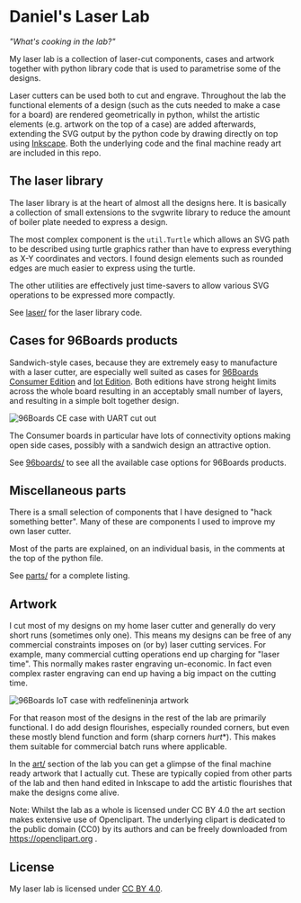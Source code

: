 Daniel's Laser Lab
==================

*"What's cooking in the lab?"*

My laser lab is a collection of laser-cut components, cases and artwork
together with python library code that is used to parametrise some of the
designs.

Laser cutters can be used both to cut and engrave. Throughout the lab
the functional elements of a design (such as the cuts needed to make a
case for a board) are rendered geometrically in python, whilst the artistic
elements (e.g. artwork on the top of a case) are added afterwards,
extending the SVG output by the python code by drawing directly on top
using [Inkscape](https://inkscape.org). Both the underlying code and the
final machine ready art are included in this repo.

The laser library
-----------------

The laser library is at the heart of almost all the designs here. It is
basically a collection of small extensions to the svgwrite library to
reduce the amount of boiler plate needed to express a design.

The most complex component is the `util.Turtle` which allows an SVG
path to be described using turtle graphics rather than have to express
everything as X-Y coordinates and vectors. I found design elements such
as rounded edges are much easier to express using the turtle.

The other utilities are effectively just time-savers to allow various
SVG operations to be expressed more compactly.

See [laser/](laser/) for the laser library code.

Cases for 96Boards products
---------------------------

Sandwich-style cases, because they are extremely easy to manufacture 
with a laser cutter, are especially well suited as cases for [96Boards 
Consumer Edition][1] and [Iot Edition][2]. Both editions have strong 
height limits across the whole board resulting in an acceptably small 
number of layers, and resulting in a simple bolt together design.

![96Boards CE case with UART cut out](https://cdn.rawgit.com/daniel-thompson/laser-lab/364ca4d9/art/96boards_ce_top.svg)

The Consumer boards in particular have lots of connectivity options
making open side cases, possibly with a sandwich design an attractive
option.

See [96boards/](96boards/) to see all the available case options for 96Boards
products.

[1]: https://www.96boards.org/products/ce/
[2]: https://www.96boards.org/products/ie/

Miscellaneous parts
-------------------

There is a small selection of components that I have designed to "hack
something better". Many of these are components I used to improve my own
laser cutter.

Most of the parts are explained, on an individual basis, in the comments
at the top of the python file.

See [parts/](parts/) for a complete listing.

Artwork
-------

I cut most of my designs on my home laser cutter and generally do very
short runs (sometimes only one). This means my designs can be free of 
any commercial constraints imposes on (or by) laser cutting services. For 
example, many commercial cutting operations end up charging for "laser 
time". This normally makes raster engraving un-economic. In fact even 
complex raster engraving can end up having a big impact on the cutting time.

![96Boards IoT case with redfelineninja artwork](https://cdn.rawgit.com/daniel-thompson/laser-lab/d9de2b67/art/iot96_carbon-art.svg)

For that reason most of the designs in the rest of the lab are primarily
functional. I do add design flourishes, especially rounded corners, but
even these mostly blend function and form (sharp corners *hurt**). This
makes them suitable for commercial batch runs where applicable.

In the [art/](art/) section of the lab you can get a glimpse of the final machine
ready artwork that I actually cut. These are typically copied from 
other parts of the lab and then hand edited in Inkscape to add the 
artistic flourishes that make the designs come alive.

Note: Whilst the lab as a whole is licensed under CC BY 4.0 the art
section makes extensive use of Openclipart. The underlying clipart is
dedicated to the public domain (CC0) by its authors and can be freely
downloaded from https://openclipart.org .

License
-------

My laser lab is licensed under [CC BY 4.0](LICENSE.md).
